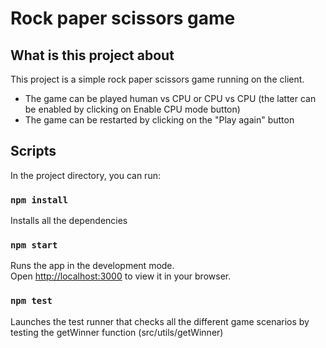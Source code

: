 # Rock paper scissors game

## What is this project about

This project is a simple rock paper scissors game running on the client.

- The game can be played human vs CPU or CPU vs CPU (the latter can be enabled by clicking on Enable CPU mode button)
- The game can be restarted by clicking on the "Play again" button

## Scripts

In the project directory, you can run:

### `npm install`

Installs all the dependencies

### `npm start`

Runs the app in the development mode.\
Open [http://localhost:3000](http://localhost:3000) to view it in your browser.

### `npm test`

Launches the test runner that checks all the different game scenarios by testing the getWinner function (src/utils/getWinner)
